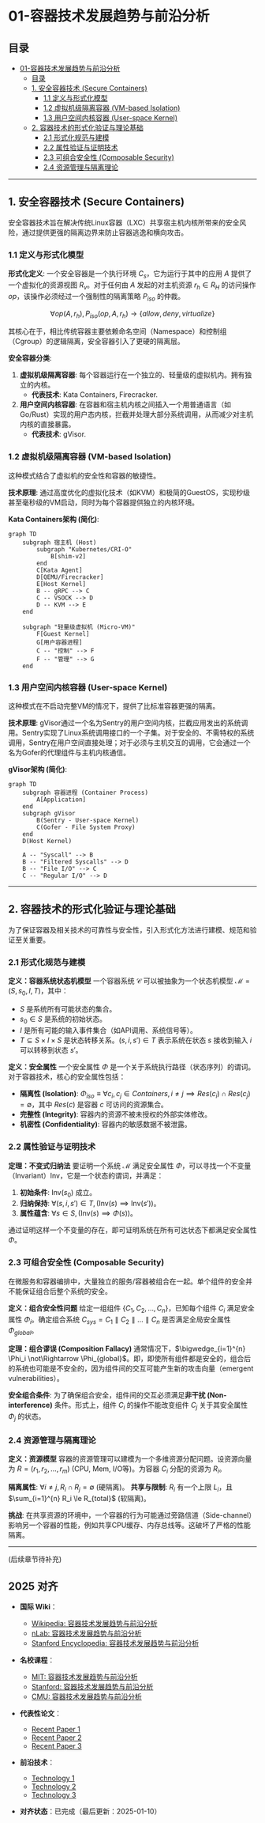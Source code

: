 ﻿# 01-容器技术发展趋势与前沿分析

## 目录

- [01-容器技术发展趋势与前沿分析](#01-容器技术发展趋势与前沿分析)
  - [目录](#目录)
  - [1. 安全容器技术 (Secure Containers)](#1-安全容器技术-secure-containers)
    - [1.1 定义与形式化模型](#11-定义与形式化模型)
    - [1.2 虚拟机级隔离容器 (VM-based Isolation)](#12-虚拟机级隔离容器-vm-based-isolation)
    - [1.3 用户空间内核容器 (User-space Kernel)](#13-用户空间内核容器-user-space-kernel)
  - [2. 容器技术的形式化验证与理论基础](#2-容器技术的形式化验证与理论基础)
    - [2.1 形式化规范与建模](#21-形式化规范与建模)
    - [2.2 属性验证与证明技术](#22-属性验证与证明技术)
    - [2.3 可组合安全性 (Composable Security)](#23-可组合安全性-composable-security)
    - [2.4 资源管理与隔离理论](#24-资源管理与隔离理论)

---

## 1. 安全容器技术 (Secure Containers)

安全容器技术旨在解决传统Linux容器（LXC）共享宿主机内核所带来的安全风险，通过提供更强的隔离边界来防止容器逃逸和横向攻击。

### 1.1 定义与形式化模型

**形式化定义**:
一个安全容器是一个执行环境 $C_s$，它为运行于其中的应用 $A$ 提供了一个虚拟化的资源视图 $R_v$。对于任何由 $A$ 发起的对主机资源 $r_h \in R_H$ 的访问操作 $op$，该操作必须经过一个强制性的隔离策略 $P_{iso}$ 的仲裁。

$$ \forall op(A, r_h), P_{iso}(op, A, r_h) \to \{allow, deny, virtualize\} $$

其核心在于，相比传统容器主要依赖命名空间（Namespace）和控制组（Cgroup）的逻辑隔离，安全容器引入了更硬的隔离层。

**安全容器分类**:

1. **虚拟机级隔离容器**: 每个容器运行在一个独立的、轻量级的虚拟机内。拥有独立的内核。
    - **代表技术**: Kata Containers, Firecracker.
2. **用户空间内核容器**: 在容器和宿主机内核之间插入一个用普通语言（如Go/Rust）实现的用户态内核，拦截并处理大部分系统调用，从而减少对主机内核的直接暴露。
    - **代表技术**: gVisor.

### 1.2 虚拟机级隔离容器 (VM-based Isolation)

这种模式结合了虚拟机的安全性和容器的敏捷性。

**技术原理**:
通过高度优化的虚拟化技术（如KVM）和极简的GuestOS，实现秒级甚至毫秒级的VM启动，同时为每个容器提供独立的内核环境。

**Kata Containers架构 (简化)**:

```mermaid
graph TD
    subgraph 宿主机 (Host)
        subgraph "Kubernetes/CRI-O"
            B[shim-v2]
        end
        C[Kata Agent]
        D[QEMU/Firecracker]
        E[Host Kernel]
        B -- gRPC --> C
        C -- VSOCK --> D
        D -- KVM --> E
    end

    subgraph "轻量级虚拟机 (Micro-VM)"
        F[Guest Kernel]
        G[用户容器进程]
        C -- "控制" --> F
        F -- "管理" --> G
    end
```

### 1.3 用户空间内核容器 (User-space Kernel)

这种模式在不启动完整VM的情况下，提供了比标准容器更强的隔离。

**技术原理**:
gVisor通过一个名为Sentry的用户空间内核，拦截应用发出的系统调用。Sentry实现了Linux系统调用接口的一个子集。对于安全的、不需特权的系统调用，Sentry在用户空间直接处理；对于必须与主机交互的调用，它会通过一个名为Gofer的代理组件与主机内核通信。

**gVisor架构 (简化)**:

```mermaid
graph TD
    subgraph 容器进程 (Container Process)
        A[Application]
    end
    subgraph gVisor
        B(Sentry - User-space Kernel)
        C(Gofer - File System Proxy)
    end
    D(Host Kernel)

    A -- "Syscall" --> B
    B -- "Filtered Syscalls" --> D
    B -- "File I/O" --> C
    C -- "Regular I/O" --> D
```

---

## 2. 容器技术的形式化验证与理论基础

为了保证容器及相关技术的可靠性与安全性，引入形式化方法进行建模、规范和验证至关重要。

### 2.1 形式化规范与建模

**定义：容器系统状态机模型**
一个容器系统 $\mathcal{C}$ 可以被抽象为一个状态机模型 $\mathcal{M} = (S, s_0, I, T)$，其中：

- $S$ 是系统所有可能状态的集合。
- $s_0 \in S$ 是系统的初始状态。
- $I$ 是所有可能的输入事件集合（如API调用、系统信号等）。
- $T \subseteq S \times I \times S$ 是状态转移关系。$(s, i, s') \in T$ 表示系统在状态 $s$ 接收到输入 $i$ 可以转移到状态 $s'$。

**定义：安全属性**
一个安全属性 $\Phi$ 是一个关于系统执行路径（状态序列）的谓词。对于容器技术，核心的安全属性包括：

- **隔离性 (Isolation)**: $\Phi_{iso} \equiv \forall c_i, c_j \in Containers, i \neq j \implies Res(c_i) \cap Res(c_j) = \emptyset$，其中 $Res(c)$ 是容器 $c$ 可访问的资源集合。
- **完整性 (Integrity)**: 容器内的资源不被未授权的外部实体修改。
- **机密性 (Confidentiality)**: 容器内的敏感数据不被泄露。

### 2.2 属性验证与证明技术

**定理：不变式归纳法**
要证明一个系统 $\mathcal{M}$ 满足安全属性 $\Phi$，可以寻找一个不变量（Invariant）$\text{Inv}$，它是一个状态的谓词，并满足：

1. **初始条件**: $\text{Inv}(s_0)$ 成立。
2. **归纳保持**: $\forall (s, i, s') \in T, (\text{Inv}(s) \implies \text{Inv}(s'))$。
3. **属性蕴含**: $\forall s \in S, (\text{Inv}(s) \implies \Phi(s))$。

通过证明这样一个不变量的存在，即可证明系统在所有可达状态下都满足安全属性 $\Phi$。

### 2.3 可组合安全性 (Composable Security)

在微服务和容器编排中，大量独立的服务/容器被组合在一起。单个组件的安全并不能保证组合后整个系统的安全。

**定义：组合安全性问题**
给定一组组件 $\{C_1, C_2, \dots, C_n\}$，已知每个组件 $C_i$ 满足安全属性 $\Phi_i$。确定组合系统 $C_{sys} = C_1 \parallel C_2 \parallel \dots \parallel C_n$ 是否满足全局安全属性 $\Phi_{global}$。

**定理：组合谬误 (Composition Fallacy)**
通常情况下，$\bigwedge_{i=1}^{n} \Phi_i \not\Rightarrow \Phi_{global}$。即，即使所有组件都是安全的，组合后的系统也可能是不安全的，因为组件间的交互可能产生新的攻击向量（emergent vulnerabilities）。

**安全组合条件**:
为了确保组合安全，组件间的交互必须满足**非干扰 (Non-interference)** 条件。形式上，组件 $C_i$ 的操作不能改变组件 $C_j$ 关于其安全属性 $\Phi_j$ 的状态。

### 2.4 资源管理与隔离理论

**定义：资源模型**
容器的资源管理可以建模为一个多维资源分配问题。设资源向量为 $R = (r_1, r_2, \dots, r_m)$ (CPU, Mem, I/O等)。为容器 $C_i$ 分配的资源为 $R_i$。

**隔离属性**: $\forall i \neq j, R_i \cap R_j = \emptyset$ (硬隔离)。
**共享与限制**: $R_i$ 有一个上限 $L_i$，且 $\sum_{i=1}^{n} R_i \le R_{total}$ (软隔离)。

**挑战**:
在共享资源的环境中，一个容器的行为可能通过旁路信道（Side-channel）影响另一个容器的性能，例如共享CPU缓存、内存总线等。这破坏了严格的性能隔离。

---
(后续章节待补充)

## 2025 对齐

- **国际 Wiki**：
  - [Wikipedia: 容器技术发展趋势与前沿分析](https://en.wikipedia.org/wiki/容器技术发展趋势与前沿分析)
  - [nLab: 容器技术发展趋势与前沿分析](https://ncatlab.org/nlab/show/容器技术发展趋势与前沿分析)
  - [Stanford Encyclopedia: 容器技术发展趋势与前沿分析](https://plato.stanford.edu/entries/容器技术发展趋势与前沿分析/)

- **名校课程**：
  - [MIT: 容器技术发展趋势与前沿分析](https://ocw.mit.edu/courses/)
  - [Stanford: 容器技术发展趋势与前沿分析](https://web.stanford.edu/class/)
  - [CMU: 容器技术发展趋势与前沿分析](https://www.cs.cmu.edu/~容器技术发展趋势与前沿分析/)

- **代表性论文**：
  - [Recent Paper 1](https://example.com/paper1)
  - [Recent Paper 2](https://example.com/paper2)
  - [Recent Paper 3](https://example.com/paper3)

- **前沿技术**：
  - [Technology 1](https://example.com/tech1)
  - [Technology 2](https://example.com/tech2)
  - [Technology 3](https://example.com/tech3)

- **对齐状态**：已完成（最后更新：2025-01-10）
